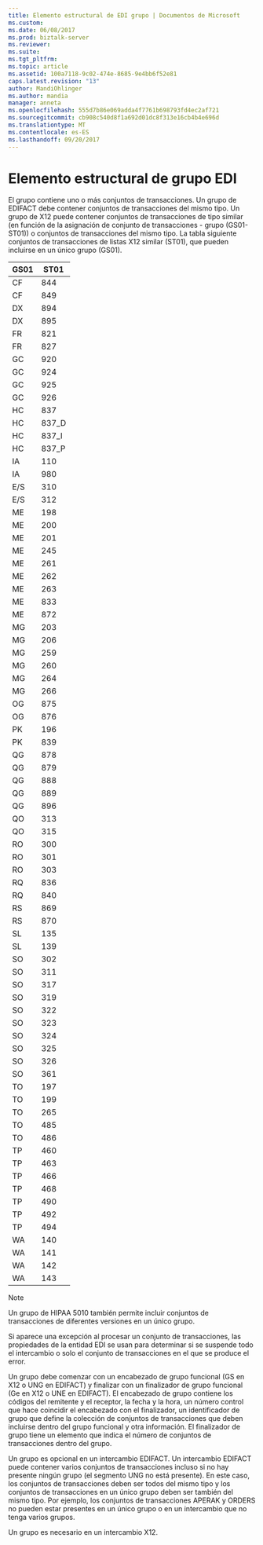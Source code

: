 ```yaml
---
title: Elemento estructural de EDI grupo | Documentos de Microsoft
ms.custom: 
ms.date: 06/08/2017
ms.prod: biztalk-server
ms.reviewer: 
ms.suite: 
ms.tgt_pltfrm: 
ms.topic: article
ms.assetid: 100a7118-9c02-474e-8685-9e4bb6f52e81
caps.latest.revision: "13"
author: MandiOhlinger
ms.author: mandia
manager: anneta
ms.openlocfilehash: 555d7b86e069adda4f7761b698793fd4ec2af721
ms.sourcegitcommit: cb908c540d8f1a692d01dc8f313e16cb4b4e696d
ms.translationtype: MT
ms.contentlocale: es-ES
ms.lasthandoff: 09/20/2017
---
```

# <a name="edi-group-structural-element"></a>Elemento estructural de grupo EDI
El grupo contiene uno o más conjuntos de transacciones. Un grupo de EDIFACT debe contener conjuntos de transacciones del mismo tipo. Un grupo de X12 puede contener conjuntos de transacciones de tipo similar (en función de la asignación de conjunto de transacciones - grupo (GS01-ST01)) o conjuntos de transacciones del mismo tipo. La tabla siguiente conjuntos de transacciones de listas X12 similar (ST01), que pueden incluirse en un único grupo (GS01).  
  
|GS01|ST01|  
|----------|----------|  
|CF|844|  
|CF|849|  
|DX|894|  
|DX|895|  
|FR|821|  
|FR|827|  
|GC|920|  
|GC|924|  
|GC|925|  
|GC|926|  
|HC|837|  
|HC|837_D|  
|HC|837_I|  
|HC|837_P|  
|IA|110|  
|IA|980|  
|E/S|310|  
|E/S|312|  
|ME|198|  
|ME|200|  
|ME|201|  
|ME|245|  
|ME|261|  
|ME|262|  
|ME|263|  
|ME|833|  
|ME|872|  
|MG|203|  
|MG|206|  
|MG|259|  
|MG|260|  
|MG|264|  
|MG|266|  
|OG|875|  
|OG|876|  
|PK|196|  
|PK|839|  
|QG|878|  
|QG|879|  
|QG|888|  
|QG|889|  
|QG|896|  
|QO|313|  
|QO|315|  
|RO|300|  
|RO|301|  
|RO|303|  
|RQ|836|  
|RQ|840|  
|RS|869|  
|RS|870|  
|SL|135|  
|SL|139|  
|SO|302|  
|SO|311|  
|SO|317|  
|SO|319|  
|SO|322|  
|SO|323|  
|SO|324|  
|SO|325|  
|SO|326|  
|SO|361|  
|TO|197|  
|TO|199|  
|TO|265|  
|TO|485|  
|TO|486|  
|TP|460|  
|TP|463|  
|TP|466|  
|TP|468|  
|TP|490|  
|TP|492|  
|TP|494|  
|WA|140|  
|WA|141|  
|WA|142|  
|WA|143|  
  
> [!NOTE]
>  Un grupo de HIPAA 5010 también permite incluir conjuntos de transacciones de diferentes versiones en un único grupo.  
  
 Si aparece una excepción al procesar un conjunto de transacciones, las propiedades de la entidad EDI se usan para determinar si se suspende todo el intercambio o solo el conjunto de transacciones en el que se produce el error.  
  
 Un grupo debe comenzar con un encabezado de grupo funcional (GS en X12 o UNG en EDIFACT) y finalizar con un finalizador de grupo funcional (Ge en X12 o UNE en EDIFACT). El encabezado de grupo contiene los códigos del remitente y el receptor, la fecha y la hora, un número control que hace coincidir el encabezado con el finalizador, un identificador de grupo que define la colección de conjuntos de transacciones que deben incluirse dentro del grupo funcional y otra información. El finalizador de grupo tiene un elemento que indica el número de conjuntos de transacciones dentro del grupo.  
  
 Un grupo es opcional en un intercambio EDIFACT. Un intercambio EDIFACT puede contener varios conjuntos de transacciones incluso si no hay presente ningún grupo (el segmento UNG no está presente). En este caso, los conjuntos de transacciones deben ser todos del mismo tipo y los conjuntos de transacciones en un único grupo deben ser también del mismo tipo. Por ejemplo, los conjuntos de transacciones APERAK y ORDERS no pueden estar presentes en un único grupo o en un intercambio que no tenga varios grupos.  
  
 Un grupo es necesario en un intercambio X12.